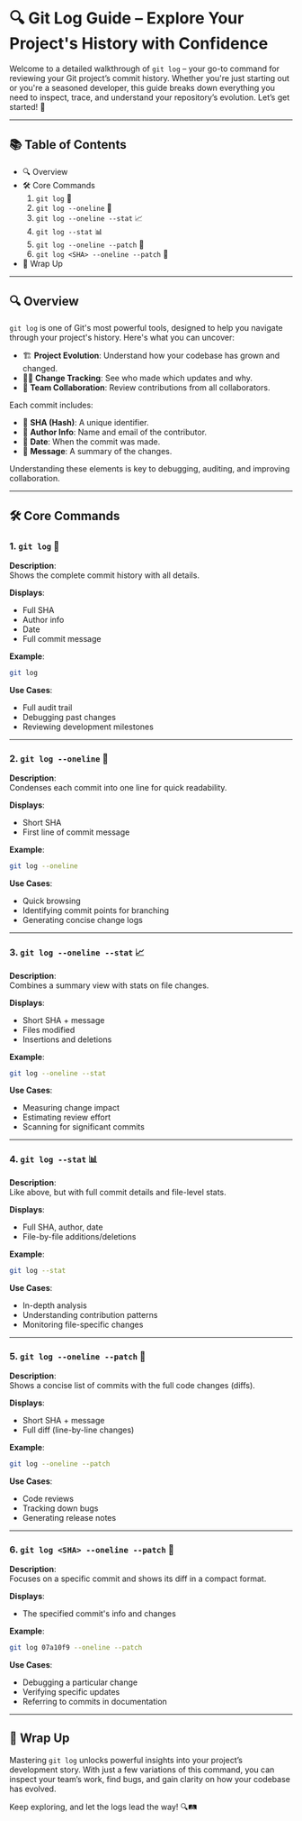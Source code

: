 # 🔍 Git Log Guide – Explore Your Project's History with Confidence

Welcome to a detailed walkthrough of `git log` – your go-to command for reviewing your Git project’s commit history. Whether you're just starting out or you're a seasoned developer, this guide breaks down everything you need to inspect, trace, and understand your repository’s evolution. Let’s get started! 🚀

---

## 📚 Table of Contents
- 🔍 Overview
- 🛠️ Core Commands
  1. `git log` 📝
  2. `git log --oneline` 📌
  3. `git log --oneline --stat` 📈
  4. `git log --stat` 📊
  5. `git log --oneline --patch` 🐛
  6. `git log <SHA> --oneline --patch` 🔐
- 🧾 Wrap Up

---

## 🔍 Overview

`git log` is one of Git's most powerful tools, designed to help you navigate through your project's history. Here's what you can uncover:

- 🏗️ **Project Evolution**: Understand how your codebase has grown and changed.
- 🕵️‍♂️ **Change Tracking**: See who made which updates and why.
- 🤝 **Team Collaboration**: Review contributions from all collaborators.

Each commit includes:
- 🔑 **SHA (Hash)**: A unique identifier.
- 👤 **Author Info**: Name and email of the contributor.
- 📅 **Date**: When the commit was made.
- 📝 **Message**: A summary of the changes.

Understanding these elements is key to debugging, auditing, and improving collaboration.

---

## 🛠️ Core Commands

### 1. `git log` 📝

**Description**:  
Shows the complete commit history with all details.

**Displays**:
- Full SHA
- Author info
- Date
- Full commit message

**Example**:
```bash
git log
```

**Use Cases**:
- Full audit trail
- Debugging past changes
- Reviewing development milestones

---

### 2. `git log --oneline` 📌

**Description**:  
Condenses each commit into one line for quick readability.

**Displays**:
- Short SHA
- First line of commit message

**Example**:
```bash
git log --oneline
```

**Use Cases**:
- Quick browsing
- Identifying commit points for branching
- Generating concise change logs

---

### 3. `git log --oneline --stat` 📈

**Description**:  
Combines a summary view with stats on file changes.

**Displays**:
- Short SHA + message
- Files modified
- Insertions and deletions

**Example**:
```bash
git log --oneline --stat
```

**Use Cases**:
- Measuring change impact
- Estimating review effort
- Scanning for significant commits

---

### 4. `git log --stat` 📊

**Description**:  
Like above, but with full commit details and file-level stats.

**Displays**:
- Full SHA, author, date
- File-by-file additions/deletions

**Example**:
```bash
git log --stat
```

**Use Cases**:
- In-depth analysis
- Understanding contribution patterns
- Monitoring file-specific changes

---

### 5. `git log --oneline --patch` 🐛

**Description**:  
Shows a concise list of commits with the full code changes (diffs).

**Displays**:
- Short SHA + message
- Full diff (line-by-line changes)

**Example**:
```bash
git log --oneline --patch
```

**Use Cases**:
- Code reviews
- Tracking down bugs
- Generating release notes

---

### 6. `git log <SHA> --oneline --patch` 🔐

**Description**:  
Focuses on a specific commit and shows its diff in a compact format.

**Displays**:
- The specified commit's info and changes

**Example**:
```bash
git log 07a10f9 --oneline --patch
```

**Use Cases**:
- Debugging a particular change
- Verifying specific updates
- Referring to commits in documentation

---

## 🧾 Wrap Up

Mastering `git log` unlocks powerful insights into your project’s development story. With just a few variations of this command, you can inspect your team’s work, find bugs, and gain clarity on how your codebase has evolved.

Keep exploring, and let the logs lead the way! 🔍🛤️
